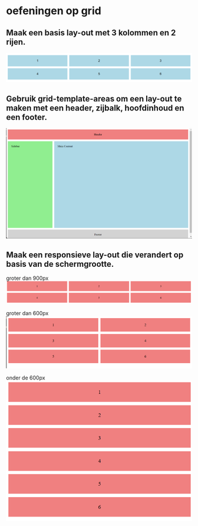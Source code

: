 # oefeningen op grid

## Maak een basis lay-out met 3 kolommen en 2 rijen.

![Alt text](figuren/oef1.png)

## Gebruik grid-template-areas om een lay-out te maken met een header, zijbalk, hoofdinhoud en een footer.

![Alt text](figuren/oef2.png)

## Maak een responsieve lay-out die verandert op basis van de schermgrootte.

groter dan 900px
![Alt text](figuren/oef3a.png)

groter dan 600px
![Alt text](figuren/oef3b.png)

onder de 600px
![Alt text](figuren/oef3c.png)
